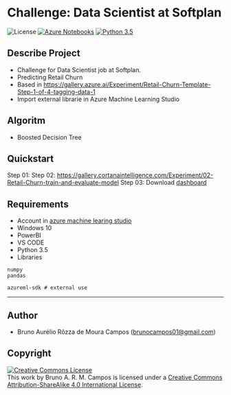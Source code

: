 # Challenge: Data Scientist at Softplan
![License](https://img.shields.io/badge/Code%20License-MIT-blue.svg)
[![Azure Notebooks](https://notebooks.azure.com/launch.png)](https://aka.ms/aml-clone-azure-notebooks)
[![Python 3.5](https://img.shields.io/badge/python-3.5-yellow.svg)](https://www.python.org/downloads/release/python-371/)

## Describe Project
- Challenge for Data Scientist job at Softplan.
- Predicting Retail Churn
- Based in https://gallery.azure.ai/Experiment/Retail-Churn-Template-Step-1-of-4-tagging-data-1
- Import external librarie in Azure Machine Learning Studio

## Algoritm
- Boosted Decision Tree

## Quickstart
Step 01: 
Step 02: https://gallery.cortanaintelligence.com/Experiment/02-Retail-Churn-train-and-evaluate-model
Step 03: Download [dashboard](data_visualization/)

## Requirements
- Account in [azure machine learing studio](https://studio.azureml.net/)
- Windows 10
- PowerBI
- VS CODE
- Python 3.5
- Libraries
```
numpy
pandas

azureml-sdk # external use
```

---

## Author
- Bruno Aurélio Rôzza de Moura Campos (brunocampos01@gmail.com)

## Copyright
<a rel="license" href="http://creativecommons.org/licenses/by-sa/4.0/"><img alt="Creative Commons License" style="border-width:0" src="https://i.creativecommons.org/l/by-sa/4.0/88x31.png" /></a><br />This work by <span xmlns:cc="http://creativecommons.org/ns#" property="cc:attributionName">Bruno A. R. M. Campos</span> is licensed under a <a rel="license" href="http://creativecommons.org/licenses/by-sa/4.0/">Creative Commons Attribution-ShareAlike 4.0 International License</a>.
